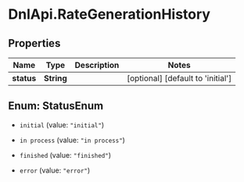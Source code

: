 # DnlApi.RateGenerationHistory

## Properties
Name | Type | Description | Notes
------------ | ------------- | ------------- | -------------
**status** | **String** |  | [optional] [default to &#39;initial&#39;]


<a name="StatusEnum"></a>
## Enum: StatusEnum


* `initial` (value: `"initial"`)

* `in process` (value: `"in process"`)

* `finished` (value: `"finished"`)

* `error` (value: `"error"`)




